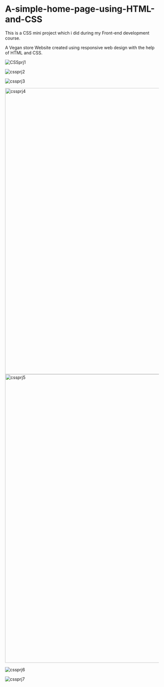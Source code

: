 # A-simple-home-page-using-HTML-and-CSS
This is a CSS mini project which i did during my Front-end development course.

A Vegan store Website created using responsive web design with the help of HTML and CSS.


![CSSprj1](https://github.com/sandhya0831/A-simple-home-page-using-HTML-and-CSS/assets/134601623/8ba1f7ac-b9b7-47f2-a9c7-343e6de0cfdd)

![cssprj2](https://github.com/sandhya0831/A-simple-home-page-using-HTML-and-CSS/assets/134601623/ca1ba16b-679b-42ef-bbbb-1ceb64ad98f9)

![cssprj3](https://github.com/sandhya0831/A-simple-home-page-using-HTML-and-CSS/assets/134601623/1bce100b-5c6b-4078-918c-d6997b8a63a7)

<img width="937" alt="cssprj4" src="https://github.com/sandhya0831/A-simple-home-page-using-HTML-and-CSS/assets/134601623/23cefe1f-ab82-49f5-a3f8-89d2615ab066">






<img width="945" alt="cssprj5" src="https://github.com/sandhya0831/A-simple-home-page-using-HTML-and-CSS/assets/134601623/7b3689a4-e1ae-4831-a140-952b97016dae">


![cssprj6](https://github.com/sandhya0831/A-simple-home-page-using-HTML-and-CSS/assets/134601623/e0df58e7-253d-4031-8783-cc5123ebd425)

![cssprj7](https://github.com/sandhya0831/A-simple-home-page-using-HTML-and-CSS/assets/134601623/1c1080d7-c9a2-4c6e-ad65-8077a04056af)
